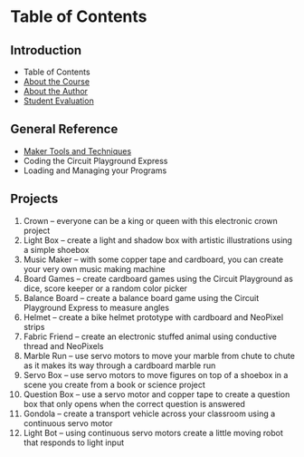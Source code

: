 # Table of Contents

## Introduction

* Table of Contents
* [About the Course](/courses/maker/intro/about)
* [About the Author](/courses/maker/intro/author)
* [Student Evaluation](/courses/maker/intro/evaluation)

## General Reference

* [Maker Tools and Techniques](/courses/maker/general/maker-tools-techniques)
* Coding the Circuit Playground Express
* Loading and Managing your Programs

## Projects

1. Crown – everyone can be a king or queen with this electronic crown project
2. Light Box – create a light and shadow box with artistic illustrations using a simple shoebox
3. Music Maker – with some copper tape and cardboard, you can create your very own music making machine
4. Board Games – create cardboard games using the Circuit Playground as dice, score keeper or a random color picker
5. Balance Board – create a balance board game using the Circuit Playground Express to measure angles
6. Helmet – create a bike helmet prototype with cardboard and NeoPixel strips
7. Fabric Friend – create an electronic stuffed animal using conductive thread and NeoPixels
8. Marble Run – use servo motors to move your marble from chute to chute as it makes its way through a cardboard marble run
9. Servo Box – use servo motors to move figures on top of a shoebox in a scene you create from a book or science project
10. Question Box – use a servo motor and copper tape to create a question box that only opens when the correct question is answered
11. Gondola – create a transport vehicle across your classroom using a continuous servo motor
12. Light Bot – using continuous servo motors create a little moving robot that responds to light input